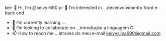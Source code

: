 kei- 👋 Hi, I’m @keivy-690
p- 👀 I’m interested in ...desenvolvimento front e  back end
- 🌱 I’m currently learning ...
- 💞️ I’m looking to collaborate on ...introdução a linguagem C:
- 📫 How to reach me ...atraves do meu e-mail keivysilva690@gmail.com

<!---
keivy-690/keivy-690 is a ✨ special ✨ repository because its `README.md` (this file) appears on your GitHub profile.
You can click the Preview link to take a look at your changes.
--->
